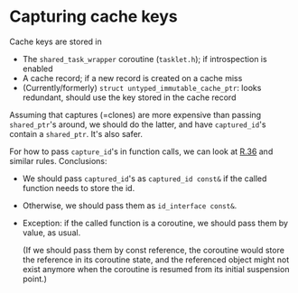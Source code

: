 # Capturing cache keys

Cache keys are stored in

* The `shared_task_wrapper` coroutine (`tasklet.h`); if introspection is enabled
* A cache record; if a new record is created on a cache miss
* (Currently/formerly) `struct untyped_immutable_cache_ptr`: looks redundant, should use the key stored in the cache record

Assuming that captures (=clones) are more expensive than passing `shared_ptr`'s around,
we should do the latter, and have `captured_id`'s contain a `shared_ptr`. It's also safer.

For how to pass `capture_id`'s in function calls, we can look at
[R.36](https://isocpp.github.io/CppCoreGuidelines/CppCoreGuidelines#r36-take-a-const-shared_ptrwidget-parameter-to-express-that-it-might-retain-a-reference-count-to-the-object-)
and similar rules. Conclusions:

* We should pass `captured_id`'s as `captured_id const&` if the called function
  needs to store the id.
* Otherwise, we should pass them as `id_interface const&`.
* Exception: if the called function is a coroutine, we should pass them
  by value, as usual.

  (If we should pass them by const reference, the coroutine would store the
  reference in its coroutine state, and the referenced object might not exist
  anymore when the coroutine is resumed from its initial suspension point.)

